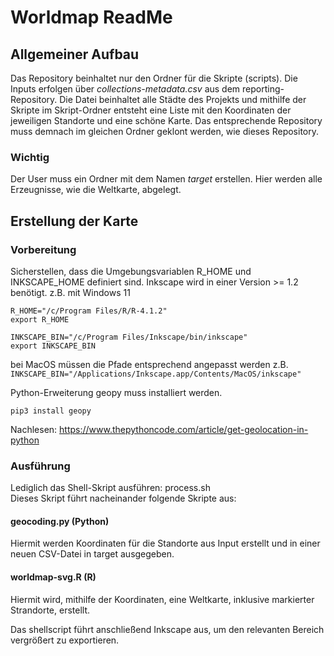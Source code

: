 # Worldmap ReadMe

## Allgemeiner Aufbau
Das Repository beinhaltet nur den Ordner für die Skripte (scripts). Die Inputs erfolgen über *collections-metadata.csv* aus dem reporting-Repository. Die Datei beinhaltet alle Städte des Projekts und mithilfe der Skripte im Skript-Ordner entsteht eine Liste mit den Koordinaten der jeweiligen Standorte und eine schöne Karte. Das entsprechende Repository muss demnach im gleichen Ordner geklont werden, wie dieses Repository.   

### Wichtig
Der User muss ein Ordner mit dem Namen *target* erstellen. Hier werden alle Erzeugnisse, wie die Weltkarte, abgelegt.

  



## Erstellung der Karte
### Vorbereitung
Sicherstellen, dass die Umgebungsvariablen R_HOME und INKSCAPE_HOME definiert sind. Inkscape wird in einer Version >= 1.2 benötigt.
z.B. mit Windows 11
```
R_HOME="/c/Program Files/R/R-4.1.2"
export R_HOME

INKSCAPE_BIN="/c/Program Files/Inkscape/bin/inkscape"
export INKSCAPE_BIN
```
bei MacOS müssen die Pfade entsprechend angepasst werden
z.B. `INKSCAPE_BIN="/Applications/Inkscape.app/Contents/MacOS/inkscape"`


Python-Erweiterung geopy muss installiert werden.

```
pip3 install geopy
```
Nachlesen: https://www.thepythoncode.com/article/get-geolocation-in-python


### Ausführung
Lediglich das Shell-Skript ausführen: process.sh  
Dieses Skript führt nacheinander folgende Skripte aus:

#### geocoding.py (Python)
Hiermit werden Koordinaten für die Standorte aus Input erstellt und in einer
neuen CSV-Datei in target ausgegeben.

#### worldmap-svg.R (R)
Hiermit wird, mithilfe der Koordinaten, eine Weltkarte, inklusive markierter Strandorte, erstellt.

Das shellscript führt anschließend Inkscape aus, um den relevanten Bereich vergrößert zu exportieren.
